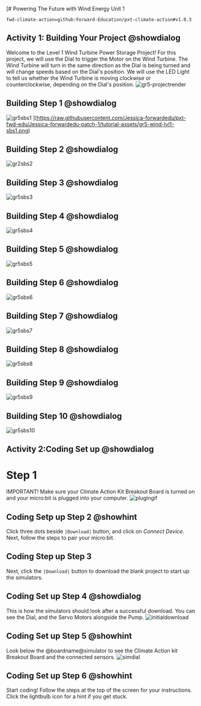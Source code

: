 [# Powering The Future with Wind Energy Unit 1

```package
fwd-climate-action=github:Forward-Education/pxt-climate-action#v1.0.3
```

## Activity 1: Building Your Project @showdialog

Welcome to the Level 1 Wind Turbine Power Storage Project! For this project, we will use the Dial to trigger the Motor on the Wind Turbine. The Wind Turbine will turn in the same direction as the Dial is being turned and will change speeds based on the Dial's position. We will use the LED Light to tell us whether the Wind Turbine is moving clockwise or counterclockwise, depending on the Dial's position.
![gr5-projectrender](https://raw.githubusercontent.com/Jessica-forwardedu/pxt-fwd-edu/Jessica-forwardedu-patch-1/tutorial-assets/gr5-wind-lvl1-render.webp)

## Building Step 1 @showdialog

![gr5sbs1](https://raw.githubusercontent.com/Jessica-forwardedu/pxt-fwd-edu/Jessica-forwardedu-patch-1/tutorial-assets/gr5-wind-lvl1-sbs1.png)
](https://raw.githubusercontent.com/Jessica-forwardedu/pxt-fwd-edu/Jessica-forwardedu-patch-1/tutorial-assets/gr5-wind-lvl1-sbs1.png)

## Building Step 2 @showdialog

![gr2sbs2](https://raw.githubusercontent.com/Jessica-forwardedu/pxt-fwd-edu/Jessica-forwardedu-patch-1/tutorial-assets/gr5-wind-lvl1-sbs2.png)

## Building Step 3 @showdialog

![gr5sbs3](https://raw.githubusercontent.com/Jessica-forwardedu/pxt-fwd-edu/Jessica-forwardedu-patch-1/tutorial-assets/gr5-wind-lvl1-sbs3.png)

## Building Step 4 @showdialog

![gr5sbs4](https://raw.githubusercontent.com/Jessica-forwardedu/pxt-fwd-edu/Jessica-forwardedu-patch-1/tutorial-assets/gr5-wind-lvl1-sbs4.png)

## Building Step 5 @showdialog

![gr5sbs5](https://raw.githubusercontent.com/Jessica-forwardedu/pxt-fwd-edu/Jessica-forwardedu-patch-1/tutorial-assets/gr5-wind-lvl1-sbs5.png)

## Building Step 6 @showdialog

![gr5sbs6](https://raw.githubusercontent.com/Jessica-forwardedu/pxt-fwd-edu/Jessica-forwardedu-patch-1/tutorial-assets/gr5-wind-lvl1-sbs6.png)

## Building Step 7 @showdialog

![gr5sbs7](https://raw.githubusercontent.com/Jessica-forwardedu/pxt-fwd-edu/Jessica-forwardedu-patch-1/tutorial-assets/gr5-wind-lvl1-sbs7.png)

## Building Step 8 @showdialog

![gr5sbs8](https://raw.githubusercontent.com/Jessica-forwardedu/pxt-fwd-edu/Jessica-forwardedu-patch-1/tutorial-assets/gr5-wind-lvl1-sbs8.png)

## Building Step 9 @showdialog

![gr5sbs9](https://raw.githubusercontent.com/Jessica-forwardedu/pxt-fwd-edu/Jessica-forwardedu-patch-1/tutorial-assets/gr5-wind-lvl1-sbs9.png)

## Building Step 10 @showdialog

![gr5sbs10](https://raw.githubusercontent.com/Jessica-forwardedu/pxt-fwd-edu/Jessica-forwardedu-patch-1/tutorial-assets/gr5-wind-lvl1-sbs10.png)

## Activity 2:Coding Set up @showdialog

# Step 1

IMPORTANT! Make sure your Climate Action Kit Breakout Board is turned on and your micro:bit is plugged into your computer.
![plugingif](https://raw.githubusercontent.com/Jessica-forwardedu/pxt-fwd-edu/main/tutorial-assets/gr3-wind1-lvl1-pluganim.webp)

## Coding Setp up Step 2 @showhint

Click three dots beside `|Download|` button, and click on _Connect Device_.
Next, follow the steps to pair your micro:bit.

## Coding Step up Step 3

Next, click the `|Download|` button to download the blank project to start up the simulators.

## Coding Set up Step 4 @showdialog

This is how the simulators should look after a successful download. You can see the Dial, and the Servo Motors alongside the Pump.
![initialdownload](https://forward-education.github.io/pxt-climate-action/tutorial-assets/initial-download.gif)

## Coding Set up Step 5 @showhint

Look below the @boardname@simulator to see the Climate Action kit Breakout Board and the connected sensors.
![simdial](https://forward-education.github.io/pxt-climate-action/tutorial-assets/simulator-6-Dial.gif)

## Coding Set up Step 6 @showhint

Start coding! Follow the steps at the top of the screen for your instructions. Click the lightbulb icon for a hint if you get stuck.
